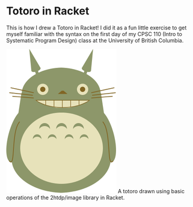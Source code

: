 # Totoro in Racket

This is how I drew a Totoro in Racket! I did it as a fun little exercise to get myself familiar with the syntax on the first day of my CPSC 110 (Intro to Systematic Program Design) class at the University of British Columbia.

![A totoro drawn using basic operations of the 2htdp/image library in Racket](/totoro-output.png)
A totoro drawn using basic operations of the 2htdp/image library in Racket.
